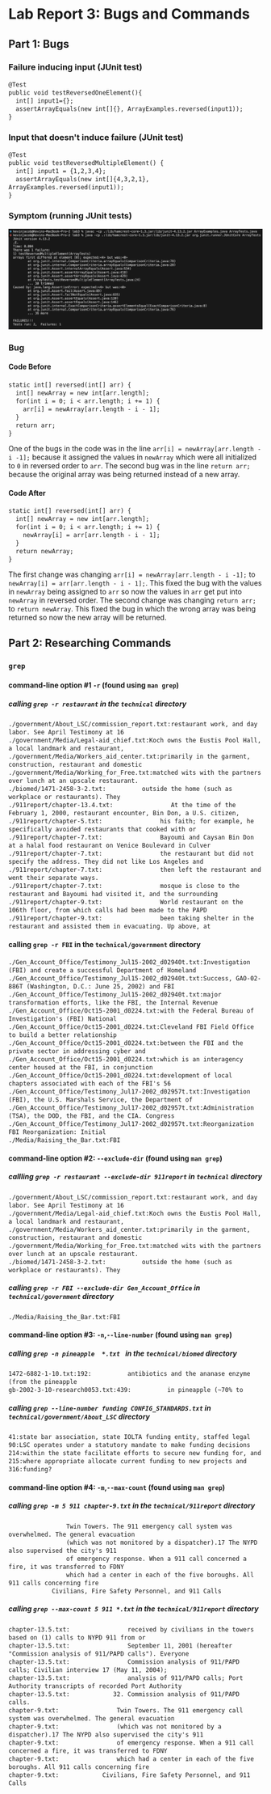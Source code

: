 # Lab Report 3: Bugs and Commands
## Part 1: Bugs
### Failure inducing input (JUnit test)
```
@Test 
public void testReversedOneElement(){
  int[] input1={};
  assertArrayEquals(new int[]{}, ArrayExamples.reversed(input1));
}
```
###  Input that doesn't induce failure (JUnit test)
```
@Test
public void testReversedMultipleElement() {
  int[] input1 = {1,2,3,4};
  assertArrayEquals(new int[]{4,3,2,1}, ArrayExamples.reversed(input1));
}
```
### Symptom (running JUnit tests)
![image](/tests.png)
### Bug
#### Code Before
```
static int[] reversed(int[] arr) {
  int[] newArray = new int[arr.length];
  for(int i = 0; i < arr.length; i += 1) {
    arr[i] = newArray[arr.length - i - 1];
  }
  return arr;
}
```
One of the bugs in the code was in the line `arr[i] = newArray[arr.length - i -1];` because it assigned the values in `newArray` which were all initialized to `0` in reversed order to `arr`. The second bug was in the line `return arr;` because the original array was being returned instead of a new array.
#### Code After
```
static int[] reversed(int[] arr) {
  int[] newArray = new int[arr.length];
  for(int i = 0; i < arr.length; i += 1) {
    newArray[i] = arr[arr.length - i - 1];
  }
  return newArray;
}
```
The first change was changing `arr[i] = newArray[arr.length - i -1];` to `newArray[i] = arr[arr.length - i - 1];`. This fixed the bug with the values in `newArray` being assigned to `arr` so now the values in `arr` get put into `newArray` in reversed order. The second change was changing `return arr;` to `return newArray`. This fixed the bug in which the wrong array was being returned so now the new array will be returned.

## Part 2: Researching Commands
### `grep` 
#### command-line option #1 `-r` (found using `man grep`)
##### calling `grep -r restaurant` in the `technical` directory
```
./government/About_LSC/commission_report.txt:restaurant work, and day labor. See April Testimony at 16
./government/Media/Legal-aid_chief.txt:Koch owns the Eustis Pool Hall, a local landmark and restaurant,
./government/Media/Workers_aid_center.txt:primarily in the garment, construction, restaurant and domestic
./government/Media/Working_for_Free.txt:matched wits with the partners over lunch at an upscale restaurant.
./biomed/1471-2458-3-2.txt:          outside the home (such as workplace or restaurants). They
./911report/chapter-13.4.txt:                At the time of the February 1, 2000, restaurant encounter, Bin Don, a U.S. citizen,
./911report/chapter-5.txt:                his faith; for example, he specifically avoided restaurants that cooked with or
./911report/chapter-7.txt:                Bayoumi and Caysan Bin Don at a halal food restaurant on Venice Boulevard in Culver
./911report/chapter-7.txt:                the restaurant but did not specify the address. They did not like Los Angeles and
./911report/chapter-7.txt:                then left the restaurant and went their separate ways.
./911report/chapter-7.txt:                mosque is close to the restaurant and Bayoumi had visited it, and the surrounding
./911report/chapter-9.txt:                World restaurant on the 106th floor, from which calls had been made to the PAPD
./911report/chapter-9.txt:                been taking shelter in the restaurant and assisted them in evacuating. Up above, at
```
#### calling `grep -r FBI` in the `technical/government` directory
```
./Gen_Account_Office/Testimony_Jul15-2002_d02940t.txt:Investigation (FBI) and create a successful Department of Homeland
./Gen_Account_Office/Testimony_Jul15-2002_d02940t.txt:Success, GAO-02-886T (Washington, D.C.: June 25, 2002) and FBI
./Gen_Account_Office/Testimony_Jul15-2002_d02940t.txt:major transformation efforts, like the FBI, the Internal Revenue
./Gen_Account_Office/Oct15-2001_d0224.txt:with the Federal Bureau of Investigation's (FBI) National
./Gen_Account_Office/Oct15-2001_d0224.txt:Cleveland FBI Field Office to build a better relationship
./Gen_Account_Office/Oct15-2001_d0224.txt:between the FBI and the private sector in addressing cyber and
./Gen_Account_Office/Oct15-2001_d0224.txt:which is an interagency center housed at the FBI, in conjunction
./Gen_Account_Office/Oct15-2001_d0224.txt:development of local chapters associated with each of the FBI's 56
./Gen_Account_Office/Testimony_Jul17-2002_d02957t.txt:Investigation (FBI), the U.S. Marshals Service, the Department of
./Gen_Account_Office/Testimony_Jul17-2002_d02957t.txt:Administration (TSA), the DOD, the FBI, and the CIA. Congress
./Gen_Account_Office/Testimony_Jul17-2002_d02957t.txt:Reorganization FBI Reorganization: Initial
./Media/Raising_the_Bar.txt:FBI
```
#### command-line option #2: `--exclude-dir` (found using `man grep`)
##### callling `grep -r restaurant --exclude-dir 911report` in `technical` directory
```
./government/About_LSC/commission_report.txt:restaurant work, and day labor. See April Testimony at 16
./government/Media/Legal-aid_chief.txt:Koch owns the Eustis Pool Hall, a local landmark and restaurant,
./government/Media/Workers_aid_center.txt:primarily in the garment, construction, restaurant and domestic
./government/Media/Working_for_Free.txt:matched wits with the partners over lunch at an upscale restaurant.
./biomed/1471-2458-3-2.txt:          outside the home (such as workplace or restaurants). They
```
##### calling `grep -r FBI --exclude-dir Gen_Account_Office` in `technical/government` directory
```
./Media/Raising_the_Bar.txt:FBI
```
#### command-line option #3: `-n`,`--line-number` (found using `man grep`)
##### calling `grep -n pineapple  *.txt ` in the `technical/biomed` directory
```
1472-6882-1-10.txt:192:          antibiotics and the ananase enzyme (from the pineapple 
gb-2002-3-10-research0053.txt:439:          in pineapple (~70% to 
```
##### calling `grep --line-number funding CONFIG_STANDARDS.txt` in `technical/government/About_LSC` directory
```
41:state bar association, state IOLTA funding entity, staffed legal
90:LSC operates under a statutory mandate to make funding decisions
214:within the state facilitate efforts to secure new funding for, and
215:where appropriate allocate current funding to new projects and
316:funding?
```
#### command-line option #4: `-m`,`--max-count` (found using `man grep`)
##### calling `grep -m 5 911 chapter-9.txt` in the `technical/911report` directory
```
                Twin Towers. The 911 emergency call system was overwhelmed. The general evacuation
                (which was not monitored by a dispatcher).17 The NYPD also supervised the city's 911
                of emergency response. When a 911 call concerned a fire, it was transferred to FDNY
                which had a center in each of the five boroughs. All 911 calls concerning fire
            Civilians, Fire Safety Personnel, and 911 Calls
```
##### calling `grep --max-count 5 911 *.txt` in the `technical/911report` directory
```
chapter-13.5.txt:                received by civilians in the towers based on (1) calls to NYPD 911 from or
chapter-13.5.txt:                September 11, 2001 (hereafter "Commission analysis of 911/PAPD calls"). Everyone
chapter-13.5.txt:                Commission analysis of 911/PAPD calls; Civilian interview 17 (May 11, 2004);
chapter-13.5.txt:                analysis of 911/PAPD calls; Port Authority transcripts of recorded Port Authority
chapter-13.5.txt:            32. Commission analysis of 911/PAPD calls.
chapter-9.txt:                Twin Towers. The 911 emergency call system was overwhelmed. The general evacuation
chapter-9.txt:                (which was not monitored by a dispatcher).17 The NYPD also supervised the city's 911
chapter-9.txt:                of emergency response. When a 911 call concerned a fire, it was transferred to FDNY
chapter-9.txt:                which had a center in each of the five boroughs. All 911 calls concerning fire
chapter-9.txt:            Civilians, Fire Safety Personnel, and 911 Calls
```


